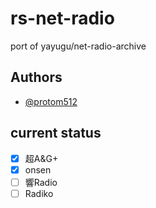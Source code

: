 # rs-net-radio

port of yayugu/net-radio-archive
## Authors

- [@protom512](https://www.github.com/protom512)

## current status
- [x] 超A&G+
- [x] onsen
- [ ] 響Radio
- [ ] Radiko